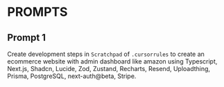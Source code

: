 # PROMPTS

## Prompt 1

Create development steps in `Scratchpad` of `.cursorrules` to create an ecommerce website with admin dashboard like amazon using Typescript, Next.js, Shadcn, Lucide, Zod, Zustand, Recharts, Resend, Uploadthing, Prisma, PostgreSQL, next-auth@beta, Stripe.
